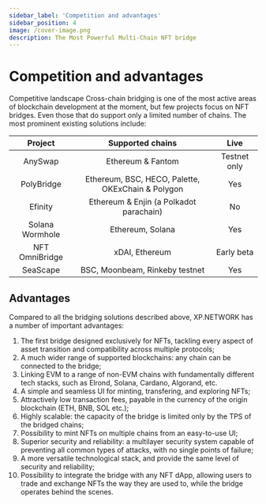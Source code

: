 ```yaml
---
sidebar_label: 'Competition and advantages'
sidebar_position: 4
image: /cover-image.png
description: The Most Powerful Multi-Chain NFT bridge
---
```


# Competition and advantages

Competitive landscape
Cross-chain bridging is one of the most active areas of blockchain development at the moment, but few projects focus on NFT bridges. Even those that do support only a limited number of chains. The most prominent existing solutions include:

| Project| Supported chains	| Live |
| :-------------: |:-------------:| :-----:|
|AnySwap	| Ethereum & Fantom	| Testnet only|
PolyBridge |	Ethereum, BSC, HECO, Palette, OKExChain & Polygon |	Yes
Efinity	| Ethereum & Enjin (a Polkadot parachain) |	No
Solana Wormhole |	Ethereum, Solana |	Yes
NFT OmniBridge |	xDAI, Ethereum |	Early beta
SeaScape	| BSC, Moonbeam, Rinkeby testnet |	Yes


## Advantages

Compared to all the bridging solutions described above, XP.NETWORK has a number of important advantages:

1) The first bridge designed exclusively for NFTs, tackling every aspect of asset transition and compatibility across multiple protocols;<br/>
2) A much wider range of supported blockchains: any chain can be connected to the bridge;<br/>
3) Linking EVM to a range of non-EVM chains with fundamentally different tech stacks, such as Elrond, Solana, Cardano, Algorand, etc.<br/>
4) A simple and seamless UI for minting, transfering, and exploring NFTs;<br/>
5) Attractively low transaction fees, payable in the currency of the origin blockchain (ETH, BNB, SOL etc.);<br/>
6) Highly scalable: the capacity of the bridge is limited only by the TPS of the bridged chains;<br/>
7) Possibility to mint NFTs on multiple chains from an easy-to-use UI;<br/>
8) Superior security and reliability: a multilayer security system capable of preventing all common types of attacks, with no single points of failure;<br/>
9) A more versatile technological stack, and provide the same level of security and reliability;<br/>
10) Possibility to integrate the bridge with any NFT dApp, allowing users to trade and exchange NFTs the way they are used to, while the bridge operates behind the scenes.<br/>